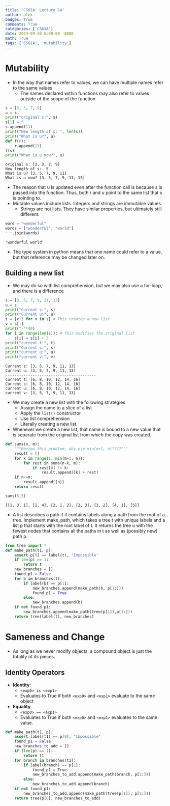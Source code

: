 ```yaml
---
title: 'CS61A: Lecture 14'
author: alex
badges: True
comments: True
categories: ['CS61A']
date: 2024-09-30 6:00:00 -0800
math: True
tags: ['CS61A', 'mutability']
---
```


# Mutability
- In the way that names refer to values, we can have multiple names refer to the same values
    - The names declared within functions may also refer to values outside of the scope of the function


```python
s = [3, 3, 7, 9]
u = s
print("original s:", s)
s[1] = 5
s.append(11)
print("New length of s: ", len(s))
print("What is u?", u)
def f(r):
    r.append(13)
f(s)
print("What is u now?", u)
```

    original s: [3, 3, 7, 9]
    New length of s:  5
    What is u? [3, 5, 7, 9, 11]
    What is u now? [3, 5, 7, 9, 11, 13]


- The reason that u is updated even after the function call is because s is passed into the function. Thus, both r and u point to the same list that s is pointing to.
- Mutable values include lists. Integers and strings are immutable values.
    - Strings are not lists. They have similar properties, but ultimately still different.


```python
word = "wonderful"
words = ["wonderful", "world"]
" ".join(words)
```




    'wonderful world'



- The type system in python means that one name could refer to a value, but that reference may be changed later on.

## Building a new list
- We may do so with list comprehension, but we may also use a for-loop, and there is a difference


```python
s = [3, 5, 7, 9, 11, 13]
u = s
print("Current s:", s)
print("Current u:", u)
t = [x+3 for x in s] # This creates a new list
v = s[:]
print("-"*40)
for i in range(len(s)): # This modifies the original list
    s[i] = s[i] + 3
print("current t:", t)
print("Current s:", s)
print("current u:", u)
print("current v:", v)
```

    Current s: [3, 5, 7, 9, 11, 13]
    Current u: [3, 5, 7, 9, 11, 13]
    ----------------------------------------
    current t: [6, 8, 10, 12, 14, 16]
    Current s: [6, 8, 10, 12, 14, 16]
    current u: [6, 8, 10, 12, 14, 16]
    current v: [3, 5, 7, 9, 11, 13]


- We may create a new list with the following strategies
    - Assign the name to a slice of a list
    - Apply the `list()` constructor
    - Use list comprehension
    - Literally creating a new list.
- Whenever we create a new list, that name is bound to a new value that is separate from the original list from which the copy was created.


```python
def sums(n, m):
    """Review this problem, why use min(m+1, n)????"""
    result = []
    for k in range(1, min(m+1, n)):
        for rest in sums(n-k, m):
            if rest[0] != k:
                result.append([k] + rest)
    if n<=m:
        result.append([n])
    return result

sums(5,5)
```




    [[1, 3, 1], [1, 4], [2, 1, 2], [2, 3], [3, 2], [4, 1], [5]]



- A list describes a path if it contains labels along a path from the root of a tree. Implement make_path, which takes a tree t with unique labels and a list p that starts with the root label of t. It returns the tree u with the fewest nodes that contains all the paths in t as well as (possibly new) path p.



```python
from tree import *
def make_path(t1, p):
    assert p[0] == label(t), 'Impossible'
    if len(p) == 1:
        return t
    new_branches = []
    found_p1 = False
    for b in branches(t):
        if label(b) == p[1]:
            new_branches.append(make_path(b, p[1:]))
            found_p1 = True
        else:
            new_branches.append(b)
    if not found_p1:
        new_branches.append(make_path(tree(p[1]),p[1:]))
    return tree(label(t), new_branches)

```

# Sameness and Change
- As long as we never modify objects, a compound object is just the totality of its pieces.

## Identity Operators
- **Identity**:
    - `<exp0> is <exp1>`
    - Evaluates to True if both `<exp0>` and `<exp1>` evaluate to the same object
- **Equality**
    - `<exp0> == <exp1>`
    - Evaluates to True if both `<exp0>` and `<exp1>` evaluates to the same value.


```python
def make_path(t1, p):
    assert label(t1) == p[0], "Impossible"
    found_p1 = False
    new_branches_to_add = []
    if (len(p) == 1):
        return t1
    for branch in branches(t1):
        if label(branch) == p[1]:
            found_p1 = True
            new_branches_to_add.append(make_path(branch, p[1:]))
        else:
            new_branches_to_add.append(branch)
    if not found_p1:
        new_branches_to_add.append(make_path(tree(p[1]), p[1:]))
    return tree(p[0], new_branches_to_add)
```
